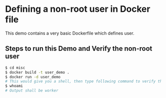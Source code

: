 # Defining a non-root user in Docker file

This demo contains a very basic Dockerfile which defines user.

## Steps to run this Demo and Verify the non-root user

```sh
$ cd misc
$ docker build -t user_demo .
$ docker run -d user_demo
# This would give you a shell, then type following command to verify the user
$ whoami
# Output shall be worker
```

